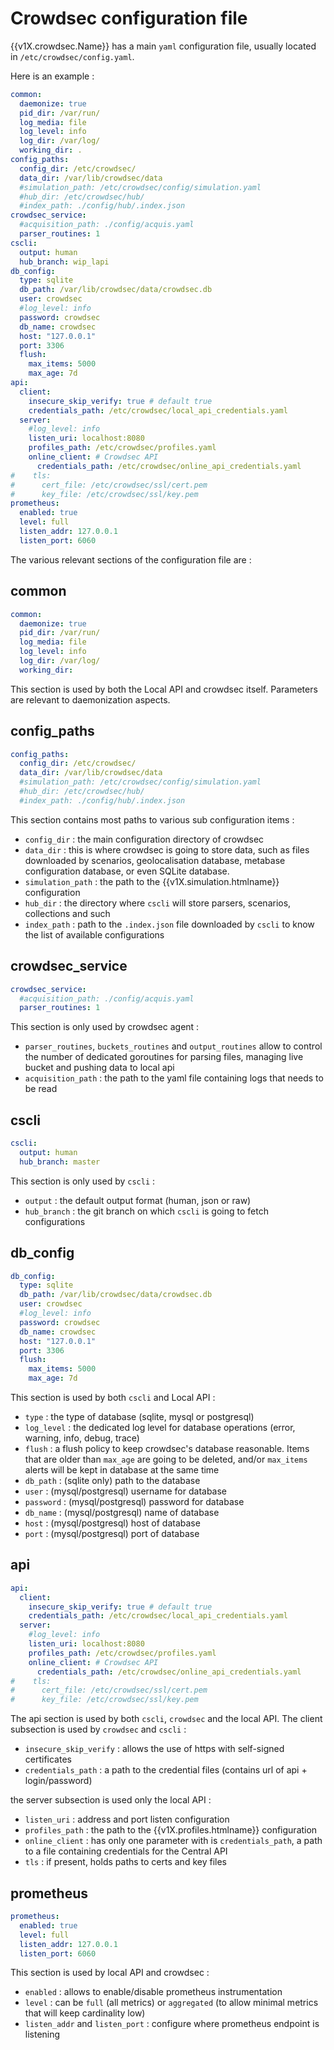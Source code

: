 # Crowdsec configuration file

{{v1X.crowdsec.Name}} has a main `yaml` configuration file, usually located in `/etc/crowdsec/config.yaml`.

Here is an example :

```yaml
common:
  daemonize: true
  pid_dir: /var/run/
  log_media: file
  log_level: info
  log_dir: /var/log/
  working_dir: .
config_paths:
  config_dir: /etc/crowdsec/
  data_dir: /var/lib/crowdsec/data
  #simulation_path: /etc/crowdsec/config/simulation.yaml
  #hub_dir: /etc/crowdsec/hub/
  #index_path: ./config/hub/.index.json
crowdsec_service:
  #acquisition_path: ./config/acquis.yaml
  parser_routines: 1
cscli:
  output: human
  hub_branch: wip_lapi
db_config:
  type: sqlite
  db_path: /var/lib/crowdsec/data/crowdsec.db
  user: crowdsec
  #log_level: info
  password: crowdsec
  db_name: crowdsec
  host: "127.0.0.1"
  port: 3306
  flush:
    max_items: 5000
    max_age: 7d
api:
  client:
    insecure_skip_verify: true # default true
    credentials_path: /etc/crowdsec/local_api_credentials.yaml
  server:
    #log_level: info
    listen_uri: localhost:8080
    profiles_path: /etc/crowdsec/profiles.yaml
    online_client: # Crowdsec API
      credentials_path: /etc/crowdsec/online_api_credentials.yaml
#    tls:
#      cert_file: /etc/crowdsec/ssl/cert.pem
#      key_file: /etc/crowdsec/ssl/key.pem
prometheus:
  enabled: true
  level: full
  listen_addr: 127.0.0.1
  listen_port: 6060
```


The various relevant sections of the configuration file are :

## common

```yaml
common:
  daemonize: true
  pid_dir: /var/run/
  log_media: file
  log_level: info
  log_dir: /var/log/
  working_dir: 
```

This section is used by both the Local API and crowdsec itself. Parameters are relevant to daemonization aspects.


## config_paths

```yaml
config_paths:
  config_dir: /etc/crowdsec/
  data_dir: /var/lib/crowdsec/data
  #simulation_path: /etc/crowdsec/config/simulation.yaml
  #hub_dir: /etc/crowdsec/hub/
  #index_path: ./config/hub/.index.json
```

This section contains most paths to various sub configuration items :

 - `config_dir` : the main configuration directory of crowdsec
 - `data_dir` : this is where crowdsec is going to store data, such as files downloaded by scenarios, geolocalisation database, metabase configuration database, or even SQLite database.
 - `simulation_path` : the path to the {{v1X.simulation.htmlname}} configuration
 - `hub_dir` : the directory where `cscli` will store parsers, scenarios, collections and such
 - `index_path` : path to the `.index.json` file downloaded by `cscli` to know the list of available configurations


## crowdsec_service


```yaml
crowdsec_service:
  #acquisition_path: ./config/acquis.yaml
  parser_routines: 1
```

This section is only used by crowdsec agent : 

 - `parser_routines`, `buckets_routines` and `output_routines` allow to control the number of dedicated goroutines for parsing files, managing live bucket and pushing data to local api
 - `acquisition_path` : the path to the yaml file containing logs that needs to be read


## cscli

```yaml
cscli:
  output: human
  hub_branch: master
```

This section is only used by `cscli` :

 - `output` : the default output format (human, json or raw)
 - `hub_branch` : the git branch on which `cscli` is going to fetch configurations

## db_config

```yaml
db_config:
  type: sqlite
  db_path: /var/lib/crowdsec/data/crowdsec.db
  user: crowdsec
  #log_level: info
  password: crowdsec
  db_name: crowdsec
  host: "127.0.0.1"
  port: 3306
  flush:
    max_items: 5000
    max_age: 7d
```

This section is used by both `cscli` and Local API :

 - `type` : the type of database (sqlite, mysql or postgresql)
 - `log_level` : the dedicated log level for database operations (error, warning, info, debug, trace)
 - `flush` : a flush policy to keep crowdsec's database reasonable. Items that are older than `max_age` are going to be deleted, and/or `max_items` alerts will be kept in database at the same time
 - `db_path` : (sqlite only) path to the database
 - `user` : (mysql/postgresql) username for database
 - `password` : (mysql/postgresql) password for database
 - `db_name` : (mysql/postgresql) name of database
 - `host` : (mysql/postgresql) host of database
 - `port` : (mysql/postgresql) port of database


## api


```yaml
api:
  client:
    insecure_skip_verify: true # default true
    credentials_path: /etc/crowdsec/local_api_credentials.yaml
  server:
    #log_level: info
    listen_uri: localhost:8080
    profiles_path: /etc/crowdsec/profiles.yaml
    online_client: # Crowdsec API
      credentials_path: /etc/crowdsec/online_api_credentials.yaml
#    tls:
#      cert_file: /etc/crowdsec/ssl/cert.pem
#      key_file: /etc/crowdsec/ssl/key.pem
```

The api section is used by both `cscli`, `crowdsec` and the local API.
The client subsection is used by `crowdsec` and `cscli` :

 - `insecure_skip_verify` : allows the use of https with self-signed certificates
 - `credentials_path` : a path to the credential files (contains url of api + login/password)

the server subsection is used only the local API :

 - `listen_uri` : address and port listen configuration
 - `profiles_path` : the path to the {{v1X.profiles.htmlname}} configuration
 - `online_client` : has only one parameter with is `credentials_path`, a path to a file containing credentials for the Central API
 - `tls` : if present, holds paths to certs and key files


## prometheus 

```yaml
prometheus:
  enabled: true
  level: full
  listen_addr: 127.0.0.1
  listen_port: 6060
```

This section is used by local API and crowdsec :

 - `enabled` : allows to enable/disable prometheus instrumentation
 - `level` : can be `full` (all metrics) or `aggregated` (to allow minimal metrics that will keep cardinality low)
 - `listen_addr` and `listen_port` : configure where prometheus endpoint is listening

